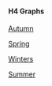 #### H4 Graphs 

[Autumn](graphs/Autumn.html)

[Spring](graphs/Spring.html)

[Winters](graphs/Winters.html)

[Summer](graphs/Summer.html)